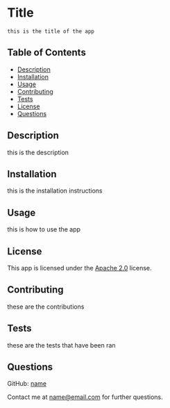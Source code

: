
  # Title
    this is the title of the app

  ## Table of Contents

  - [Description](#Description)
  - [Installation](#Installation)
  - [Usage](#Usage)
  - [Contributing](#Contributing)
  - [Tests](#Tests)
  - [License](#License)
  - [Questions](#Questions)


  ## Description
  this is the description

  ## Installation
  this is the installation instructions

  ## Usage
  this is how to use the app

  
  ## License
    
This app is licensed under the [Apache 2.0](https://opensource.org/licenses/Apache-2.0) license.
   
  ## Contributing
  these are the contributions  

  ## Tests
  these are the tests that have been ran
  
  ## Questions 
  GitHub: [name](https://github.com/name) 
  
  Contact me at name@email.com for further questions.
